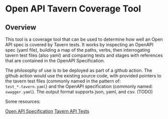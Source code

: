 # Open API Tavern Coverage Tool

## Overview

This tool is a coverage tool that can be used to determine how well an Open API spec is covered by Tavern tests.
It works by inspecting an OpenAPI spec (yaml file), building a map of the paths, verbs, then interrogating tavern test
 files (also yaml) and comparing tests and stages with references that are contained in the OpenAPI Specification.

The philosophy of use is to be deployed as part of a github action. The github action would use the existing source code,
with provided pointers to the tavern test files (commonly named in the pattern of: `test_*.tavern.yaml`) and the OpenAPI
specification (commonly named: `swagger.yaml`). The output format supports json, yaml, and csv. (TODO)


Some resources:

[Open API Specification](https://spec.openapis.org/oas/v3.1.0)
[Tavern API Tests](https://tavern.readthedocs.io/en/latest/)